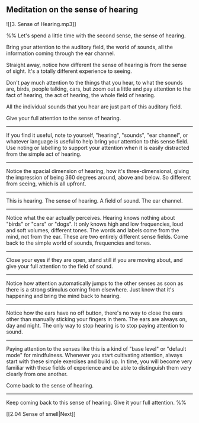 ## Meditation on the sense of hearing

![[3. Sense of Hearing.mp3]]

%%
Let's spend a little time with the second sense, the sense of hearing.

Bring your attention to the auditory field, the world of sounds, all the information coming through the ear channel. 

Straight away, notice how different the sense of hearing is from the sense of sight. It's a totally different experience to seeing. 

Don't pay much attention to the things that you hear, to what the sounds are, birds, people talking, cars, but zoom out a little and pay attention to the fact of hearing, the act of hearing, the whole field of hearing. 

All the individual sounds that you hear are just part of this auditory field. 

Give your full attention to the sense of hearing. 

---


If you find it useful, note to yourself, "hearing", "sounds", "ear channel", or whatever language is useful to help bring your attention to this sense field. Use noting or labelling to support your attention when it is easily distracted from the simple act of hearing. 

---

Notice the spacial dimension of hearing, how it's three-dimensional, giving the impression of being 360 degrees around, above and below. So different from seeing, which is all upfront. 

---

This is hearing. The sense of hearing. A field of sound. The ear channel. 

---

Notice what the ear actually perceives. Hearing knows nothing about "birds" or "cars" or "dogs". It only knows high and low frequencies, loud and soft volumes, different tones. The words and labels come from the mind, not from the ear. These are two entirely different sense fields. Come back to the simple world of sounds, frequencies and tones. 

---

Close your eyes if they are open, stand still if you are moving about, and give your full attention to the field of sound. 

---

Notice how attention automatically jumps to the other senses as soon as there is a strong stimulus coming from elsewhere. Just know that it's happening and bring the mind back to hearing.

---

Notice how the ears have no off button, there's no way to close the ears other than manually sticking your fingers in them. The ears are always on, day and night. The only way to stop hearing is to stop paying attention to sound. 

---

 
Paying attention to the senses like this is a kind of "base level" or "default mode" for mindfulness. Whenever you start cultivating attention, always start with these simple exercises and build up. In time, you will become very familiar with these fields of experience and be able to distinguish them very clearly from one another. 

Come back to the sense of hearing.

---

Keep coming back to this sense of hearing. Give it your full attention. 
%%

[[2.04 Sense of smell|Next]]





